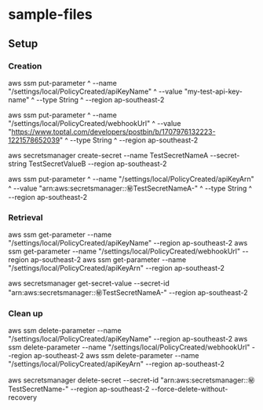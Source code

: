 # sample-files

## Setup

### Creation

aws ssm put-parameter ^
--name "/settings/local/PolicyCreated/apiKeyName" ^
--value "my-test-api-key-name" ^
--type String ^
--region ap-southeast-2

aws ssm put-parameter ^
--name "/settings/local/PolicyCreated/webhookUrl" ^
--value "https://www.toptal.com/developers/postbin/b/1707976132223-1221578652039" ^
--type String ^
--region ap-southeast-2

aws secretsmanager create-secret --name TestSecretNameA --secret-string TestSecretValueB --region ap-southeast-2

aws ssm put-parameter ^
--name "/settings/local/PolicyCreated/apiKeyArn" ^
--value "arn:aws:secretsmanager:<region-id>:<account-id>:secret:TestSecretNameA-<key>" ^
--type String ^
--region ap-southeast-2

### Retrieval

aws ssm get-parameter --name "/settings/local/PolicyCreated/apiKeyName" --region ap-southeast-2
aws ssm get-parameter --name "/settings/local/PolicyCreated/webhookUrl" --region ap-southeast-2
aws ssm get-parameter --name "/settings/local/PolicyCreated/apiKeyArn" --region ap-southeast-2

aws secretsmanager get-secret-value --secret-id "arn:aws:secretsmanager:<region-id>:<account-id>:secret:TestSecretNameA-<key>" --region ap-southeast-2

### Clean up

aws ssm delete-parameter --name "/settings/local/PolicyCreated/apiKeyName" --region ap-southeast-2
aws ssm delete-parameter --name "/settings/local/PolicyCreated/webhookUrl" --region ap-southeast-2
aws ssm delete-parameter --name "/settings/local/PolicyCreated/apiKeyArn" --region ap-southeast-2

aws secretsmanager delete-secret --secret-id "arn:aws:secretsmanager:<region-id>:<account-id>:secret:TestSecretName-<key>" --region ap-southeast-2 --force-delete-without-recovery
